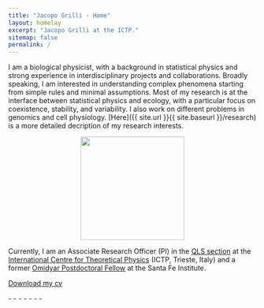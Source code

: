 ```yaml
---
title: "Jacopo Grilli - Home"
layout: homelay
excerpt: "Jacopo Grilli at the ICTP."
sitemap: false
permalink: /
---
```




I am a biological physicist, with a background in statistical physics and strong experience
in interdisciplinary projects and collaborations. Broadly speaking, I am interested in understanding complex phenomena starting from simple rules and minimal assumptions. Most
of my research is at the interface between statistical physics and ecology, with a particular focus on coexistence, stability, and variability. 
I also work on different problems in genomics and cell physiology.
[Here]({{ site.url }}{{ site.baseurl }}/research) is a more detailed decription of my research interests.

<figure align="center">
  <img src="{{ site.url }}{{ site.baseurl }}/images/myface.png" style="width: 210px">
</figure>

Currently, I am an Associate Research Officer (PI) in the <a target="_blank" href="https://www.ictp.it/research/qls/members.aspx">
 QLS section</a>  at the <a target="_blank" href="https://www.ictp.it/about-ictp/mission-history.aspx">
 International Centre for Theoretical Physics</a> (ICTP, Trieste, Italy)
and a former
<a target="_blank" href="https://www.santafe.edu/people/profile/jacopo-grilli">
Omidyar Postdoctoral Fellow</a>
at the Santa Fe Institute.<br>

<!--I graduated in Physics in 2011 at the University of Milan and I obtained a Ph.D in Physics in 2015 at the University of Padova, where I was supervised by-->
<!--<a target="_blank" href="http://www.pd.infn.it/~maritan/">-->
<!--Amos Maritan</a>. In 2015, I moved to the University of Chicago as a Postdoctoral scholar,-->
<!--working in the lab of-->
<!--<a target="_blank" href="http://allesinalab.uchicago.edu/">-->
<!--Stefano Allesina</a>.-->



<a target="_blank" href="{{ site.url }}{{ site.baseurl }}/images/jgrilli_cv.pdf">
<i class="fa fa-file-pdf-o"></i>  Download my cv</a>

<p>
<a target="_blank" href="http://www.researchgate.net/profile/{{ site.resgate_username }}" class="waves-effect waves-teal btn-flat my-researchgate-link" ><i class="ai ai-researchgate"></i> </a> -
<a target="_blank" href="https://www.mendeley.com/profiles/{{ site.mendeley_username }}" class="waves-effect waves-teal btn-flat my-mendeley-link" ><i class="ai ai-mendeley"></i></a> - 
<a target="_blank" href="http://scholar.google.com/citations?user={{ site.scholar_username }}" class="waves-effect waves-teal btn-flat my-google-scholar-link" ><i class="ai ai-google-scholar"></i></a> -
<a target="_blank" href="http://orcid.org/{{ site.orcid_username }}" class="waves-effect waves-teal btn-flat my-orcid-link" ><i class="ai ai-orcid"></i></a> -
<a target="_blank" href="https://publons.com/a/{{ site.publons_username }}" class="waves-effect waves-teal btn-flat my-publons-link" ><i class="ai ai-publons"></i></a> -
<a target="_blank" href="https://twitter.com/{{ site.twitter_username }}" class="waves-effect waves-teal btn-flat my-twitter-link"><i class="fa fa-twitter"></i></a> -
<a target="_blank" href="http://www.linkedin.com/pub/{{ site.linkedin_username }}" class="waves-effect waves-teal btn-flat my-linkedin-link"><i class="fa fa-linkedin"></i></a> - 
<a target="_blank" href="https://www.strava.com/athletes/{{ site.strava_username }}" class="waves-effect waves-teal btn-flat my-mail-link"><i class="fab fa-strava"></i></a>
</p>


<br><br>

